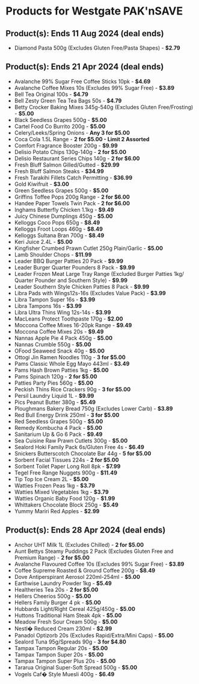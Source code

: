 # Products for Westgate PAK'nSAVE

## Product(s): Ends 11 Aug 2024 (deal ends)
- Diamond Pasta 500g (Excludes Gluten Free/Pasta Shapes) - **$2.79**

## Product(s): Ends 21 Apr 2024 (deal ends)
- Avalanche 99% Sugar Free Coffee Sticks 10pk - **$4.69**
- Avalanche Coffee Mixes 10s (Excludes 99% Sugar Free) - **$3.89**
- Bell Tea Original 100s - **$4.79**
- Bell Zesty Green Tea Tea Bags 50s - **$4.79**
- Betty Crocker Baking Mixes 345g-540g (Excludes Gluten Free/Frosting) - **$5.00**
- Black Seedless Grapes 500g - **$5.00**
- Cartel Food Co Burrito 200g - **$5.00**
- Celery/Leeks/Spring Onions - **Any 3 for $5.00**
- Coca Cola 1.5L Range - **2 for $5.00 - Limit 2 Assorted**
- Comfort Fragrance Booster 200g - **$9.99**
- Delisio Potato Chips 130g-140g - **2 for $5.00**
- Delisio Restaurant Series Chips 140g - **2 for $6.00**
- Fresh Bluff Salmon Gilled/Gutted - **$29.99**
- Fresh Bluff Salmon Steaks - **$34.99**
- Fresh Tarakihi Fillets Catch Permitting - **$36.99**
- Gold Kiwifruit - **$3.00**
- Green Seedless Grapes 500g - **$5.00**
- Griffins Toffee Pops 200g Range - **2 for $6.00**
- Handee Paper Towels Twin Pack - **2 for $6.00**
- Inghams Butterfly Chicken 1.1kg - **$9.49**
- Juicy Chinese Dumplings 450g - **$5.00**
- Kelloggs Coco Pops 650g - **$8.49**
- Kelloggs Froot Loops 460g - **$8.49**
- Kelloggs Sultana Bran 700g - **$8.49**
- Keri Juice 2.4L - **$5.00**
- Kingfisher Crumbed Prawn Cutlet 250g Plain/Garlic - **$5.00**
- Lamb Shoulder Chops - **$11.99**
- Leader BBQ Burger Patties 20 Pack - **$9.99**
- Leader Burger Quarter Pounders 8 Pack - **$9.99**
- Leader Frozen Meat Large Tray Range (Excluded Burger Patties 1kg/ Quarter Pounder and Southern Style) - **$9.99**
- Leader Southern Style Chicken Patties 8 Pack - **$9.99**
- Libra Pads with Wings12s-16s (Excludes Value Pack) - **$3.99**
- Libra Tampon Super 16s - **$3.99**
- Libra Tampons 16s - **$3.99**
- Libra Ultra Thins Wing 12s-14s - **$3.99**
- MacLeans Protect Toothpaste 170g - **$2.00**
- Moccona Coffee Mixes 16-20pk Range - **$9.49**
- Moccona Coffee Mixes 20s - **$9.49**
- Nannas Apple Pie 4 Pack 450g - **$5.00**
- Nannas Crumble 550g - **$5.00**
- OFood Seaweed Snack 40g - **$5.00**
- Ottogi Jin Ramen Noodles 110g - **3 for $5.00**
- Pams Classic Whole Egg Mayo 443ml - **$3.49**
- Pams Hash Brown Patties 1kg - **$5.00**
- Pams Spinach 120g - **2 for $5.00**
- Patties Party Pies 560g - **$5.00**
- Peckish Thins Rice Crackers 90g - **3 for $5.00**
- Persil Laundry Liquid 1L - **$9.99**
- Pics Peanut Butter 380g - **$5.49**
- Ploughmans Bakery Bread 750g (Excludes Lower Carb) - **$3.89**
- Red Bull Energy Drink 250ml - **3 for $5.00**
- Red Seedless Grapes 500g - **$5.00**
- Remedy Kombucha 4 Pack - **$5.00**
- Sanitarium Up & Go 6 Pack - **$9.49**
- Sea Cuisine Raw Prawn Cutlets 300g - **$5.00**
- Sealord Hoki Family Pack 6s/Gluten Free 4s - **$6.49**
- Snickers Butterscotch Chocolate Bar 44g - **5 for $5.00**
- Sorbent Facial Tissues 224s - **2 for $5.00**
- Sorbent Toilet Paper Long Roll 8pk - **$7.99**
- Tegel Free Range Nuggets 900g - **$11.49**
- Tip Top Ice Cream 2L - **$5.00**
- Watties Frozen Peas 1kg - **$3.79**
- Watties Mixed Vegetables 1kg - **$3.79**
- Watties Organic Baby Food 120g - **$1.99**
- Whittakers Chocolate Block 250g - **$5.49**
- Yummy Mariri Red Apples - **$2.99**

## Product(s): Ends 28 Apr 2024 (deal ends)
- Anchor UHT Milk 1L (Excludes Chilled) - **2 for $5.00**
- Aunt Bettys Steamy Puddings 2 Pack (Excludes Gluten Free and Premium Range) - **2 for $5.00**
- Avalanche Flavoured Coffee 10s (Excludes 99% Sugar Free) - **$3.89**
- Coffee Supreme Roasted & Ground Coffee 200g - **$8.49**
- Dove Antiperspirant Aerosol 220ml-254ml - **$5.00**
- Earthwise Laundry Powder 1kg - **$5.49**
- Healtheries Tea 20s - **2 for $5.00**
- Hellers Cheerios 500g - **$5.00**
- Hellers Family Burger 4 pk - **$5.00**
- Hubbards Light/Right Cereal 425g/450g - **$5.00**
- Huttons Traditional Ham Steak 4pk - **$5.00**
- Meadow Fresh Sour Cream 500g - **$5.00**
- Nestl� Reduced Cream 230ml - **$2.99**
- Panadol Optizorb 20s (Excludes Rapid/Extra/Mini Caps) - **$5.00**
- Sealord Tuna 95g/Spreads 90g - **3 for $4.80**
- Tampax Tampon Regular 20s - **$5.00**
- Tampax Tampon Super 20s - **$5.00**
- Tampax Tampon Super Plus 20s - **$5.00**
- Tararua Original Super-Soft Spread 500g - **$5.00**
- Vogels Caf� Style Muesli 400g - **$6.49**

